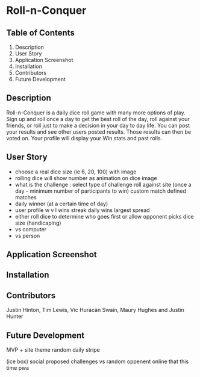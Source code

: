 # Roll-n-Conquer

## Table of Contents
1. Description
2. User Story
3. Application Screenshot
4. Installation
5. Contributors
6. Future Development

## Description
Roll-n-Conquer is a daily dice roll game with many more options of play. Sign up and roll once a day
to get the best roll of the day, roll against your friends, or roll just to make a decision in your
day to day life. You can post your results and see other users posted results. Those results can then
be voted on. Your profile will display your Win stats and past rolls.

## User Story

- choose a real dice size (ie 6, 20, 100) with image
- rolling dice will show number as animation on dice image
- what is the challenge : select type of challenge
	roll against site (once a day - minimum number of participants to win)
	custom match
	defined matches
- daily winner (at a certain time of day)
- user profile
	w v l
	wins streak
	daily wins
	largest spread
- either roll dice to determine who goes first or allow opponent picks dice size (handicaping)
- vs computer
- vs person

## Application Screenshot

## Installation

## Contributors
 Justin Hinton, Tim Lewis, Vic Huracàn Swain, Maury Hughes and Justin Hunter



 
## Future Development 

MVP +
site theme random daily
stripe

(ice box)
social proposed challenges
vs random oppenent online that this time
pwa